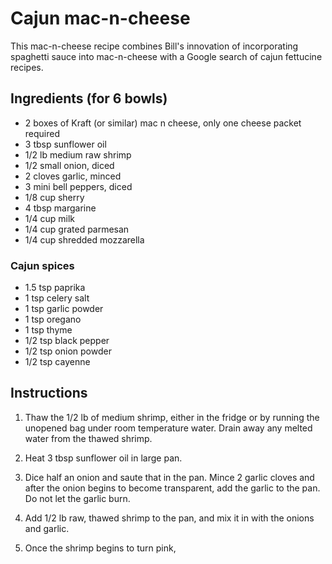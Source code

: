 # Cajun mac-n-cheese

This mac-n-cheese recipe combines Bill's innovation of incorporating spaghetti sauce into mac-n-cheese with a Google search of cajun fettucine recipes.


## Ingredients (for 6 bowls)

- 2 boxes of Kraft (or similar) mac n cheese, only one cheese packet required
- 3 tbsp sunflower oil
- 1/2 lb medium raw shrimp
- 1/2 small onion, diced
- 2 cloves garlic, minced
- 3 mini bell peppers, diced
- 1/8 cup sherry
- 4 tbsp margarine
- 1/4 cup milk
- 1/4 cup grated parmesan
- 1/4 cup shredded mozzarella

### Cajun spices
- 1.5 tsp paprika
- 1 tsp celery salt
- 1 tsp garlic powder
- 1 tsp oregano
- 1 tsp thyme
- 1/2 tsp black pepper
- 1/2 tsp onion powder
- 1/2 tsp cayenne


## Instructions

1. Thaw the 1/2 lb of medium shrimp, either in the fridge or by running the unopened bag under room temperature water. Drain away any melted water from the thawed shrimp.

2. Heat 3 tbsp sunflower oil in large pan.

3. Dice half an onion and saute that in the pan. Mince 2 garlic cloves and after the onion begins to become transparent, add the garlic to the pan. Do not let the garlic burn.

4. Add 1/2 lb raw, thawed shrimp to the pan, and mix it in with the onions and garlic.

5. Once the shrimp begins to turn pink,
